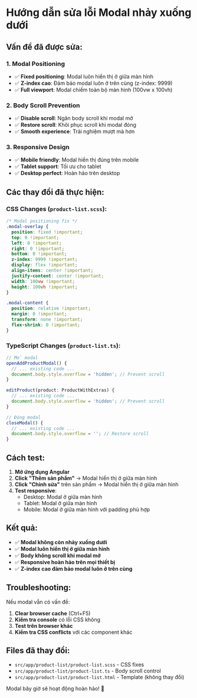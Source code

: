# Hướng dẫn sửa lỗi Modal nhảy xuống dưới

## Vấn đề đã được sửa:

### 1. **Modal Positioning**
- ✅ **Fixed positioning**: Modal luôn hiển thị ở giữa màn hình
- ✅ **Z-index cao**: Đảm bảo modal luôn ở trên cùng (z-index: 9999)
- ✅ **Full viewport**: Modal chiếm toàn bộ màn hình (100vw x 100vh)

### 2. **Body Scroll Prevention**
- ✅ **Disable scroll**: Ngăn body scroll khi modal mở
- ✅ **Restore scroll**: Khôi phục scroll khi modal đóng
- ✅ **Smooth experience**: Trải nghiệm mượt mà hơn

### 3. **Responsive Design**
- ✅ **Mobile friendly**: Modal hiển thị đúng trên mobile
- ✅ **Tablet support**: Tối ưu cho tablet
- ✅ **Desktop perfect**: Hoàn hảo trên desktop

## Các thay đổi đã thực hiện:

### CSS Changes (`product-list.scss`):
```scss
/* Modal positioning fix */
.modal-overlay {
  position: fixed !important;
  top: 0 !important;
  left: 0 !important;
  right: 0 !important;
  bottom: 0 !important;
  z-index: 9999 !important;
  display: flex !important;
  align-items: center !important;
  justify-content: center !important;
  width: 100vw !important;
  height: 100vh !important;
}

.modal-content {
  position: relative !important;
  margin: 0 !important;
  transform: none !important;
  flex-shrink: 0 !important;
}
```

### TypeScript Changes (`product-list.ts`):
```typescript
// Mở modal
openAddProductModal() {
  // ... existing code ...
  document.body.style.overflow = 'hidden'; // Prevent scroll
}

editProduct(product: ProductWithExtras) {
  // ... existing code ...
  document.body.style.overflow = 'hidden'; // Prevent scroll
}

// Đóng modal
closeModal() {
  // ... existing code ...
  document.body.style.overflow = ''; // Restore scroll
}
```

## Cách test:

1. **Mở ứng dụng Angular**
2. **Click "Thêm sản phẩm"** → Modal hiển thị ở giữa màn hình
3. **Click "Chỉnh sửa"** trên sản phẩm → Modal hiển thị ở giữa màn hình
4. **Test responsive**:
   - Desktop: Modal ở giữa màn hình
   - Tablet: Modal ở giữa màn hình
   - Mobile: Modal ở giữa màn hình với padding phù hợp

## Kết quả:

- ✅ **Modal không còn nhảy xuống dưới**
- ✅ **Modal luôn hiển thị ở giữa màn hình**
- ✅ **Body không scroll khi modal mở**
- ✅ **Responsive hoàn hảo trên mọi thiết bị**
- ✅ **Z-index cao đảm bảo modal luôn ở trên cùng**

## Troubleshooting:

Nếu modal vẫn có vấn đề:

1. **Clear browser cache** (Ctrl+F5)
2. **Kiểm tra console** có lỗi CSS không
3. **Test trên browser khác**
4. **Kiểm tra CSS conflicts** với các component khác

## Files đã thay đổi:

- `src/app/product-list/product-list.scss` - CSS fixes
- `src/app/product-list/product-list.ts` - Body scroll control
- `src/app/product-list/product-list.html` - Template (không thay đổi)

Modal bây giờ sẽ hoạt động hoàn hảo! 🎉









